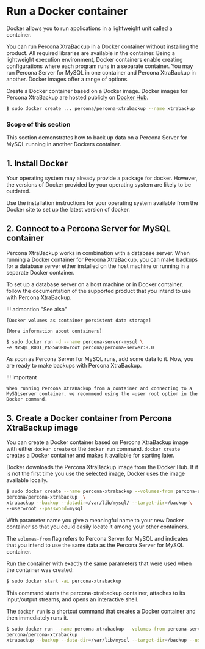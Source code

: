 # Run a Docker container

Docker allows you to run applications in a lightweight unit called a
container.

You can run Percona XtraBackup in a Docker container without installing
the product. All required libraries are available in
the container. Being a lightweight execution environment, Docker containers
enable creating configurations where each program runs in a separate container. You may run
Percona Server for MySQL in one container and Percona XtraBackup in
another. Docker images offer a range of options.

Create a Docker container based on a Docker image. Docker images for
Percona XtraBackup are hosted publicly on [Docker Hub].

```{.bash data-prompt="$"}
$ sudo docker create ... percona/percona-xtrabackup --name xtrabackup ...
```

### Scope of this section

This section demonstrates how to back up data
on a Percona Server for MySQL running in another Dockers container.

## 1. Install Docker

Your operating system may already provide a package for docker. However,
the versions of Docker provided by your operating system are likely to be
outdated.

Use the installation instructions for your operating system available from
the Docker site to set up the latest version of docker.

## 2. Connect to a Percona Server for MySQL container

Percona XtraBackup works in combination with a database server. When
running a Docker container for Percona XtraBackup, you can make
backups for a database server either installed on the host machine or
running in a separate Docker container.

To set up a database server on a host machine or in Docker
container, follow the documentation of the supported product that you
intend to use with Percona XtraBackup.

!!! admontion "See also"

    [Docker volumes as container persistent data storage]

    [More information about containers]

```{.bash data-prompt="$"}
$ sudo docker run -d --name percona-server-mysql \
-e MYSQL_ROOT_PASSWORD=root percona/percona-server:8.0
```

As soon as Percona Server for MySQL runs, add some data to it. Now, you are
ready to make backups with Percona XtraBackup.

!!! important
 
    When running Percona XtraBackup from a container and connecting to a 
    MySQLserver container, we recommend using the –user root option in the 
    Docker command.

## 3. Create a Docker container from Percona XtraBackup image

You can create a Docker container based on Percona XtraBackup image with
either `docker create` or the `docker run` command. `docker create`
creates a Docker container and makes it available for starting later.

Docker downloads the Percona XtraBackup image from the Docker Hub. If it
is not the first time you use the selected image, Docker uses the image
available locally.

```{.bash data-prompt="$"}
$ sudo docker create --name percona-xtrabackup --volumes-from percona-server-mysql \
percona/percona-xtrabackup  \
xtrabackup --backup --datadir=/var/lib/mysql/ --target-dir=/backup \
--user=root --password=mysql
```

With parameter name you give a meaningful name to your new Docker container
so that you could easily locate it among your other containers.

The `volumes-from` flag refers to Percona Server for MySQL and indicates
that you intend to use the same data as the Percona Server for MySQL container.

Run the container with exactly the same parameters that were used when the
container was created:

```{.bash data-prompt="$"}
$ sudo docker start -ai percona-xtrabackup
```

This command starts the percona-xtrabackup container, attaches to its
input/output streams, and opens an interactive shell.

The `docker run` is a shortcut command that creates a Docker container and
then immediately runs it.

```{.bash data-prompt="$"}
$ sudo docker run --name percona-xtrabackup --volumes-from percona-server-mysql \
percona/percona-xtrabackup
xtrabackup --backup --data-dir=/var/lib/mysql --target-dir=/backup --user=root --password=mysql
```

[Docker Hub]: https://hub.docker.com/r/percona/percona-xtrabackup
[Docker volumes as container persistent data storage]: https://docs.docker.com/storage/volumes/
[More information about containers]: https://docs.docker.com/config/containers/start-containers-automatically